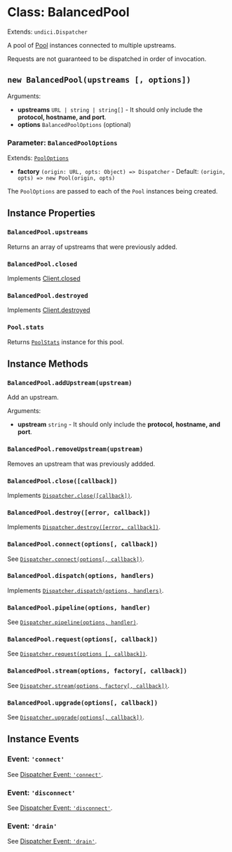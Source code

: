 # Class: BalancedPool

Extends: `undici.Dispatcher`

A pool of [Pool](Pool.md) instances connected to multiple upstreams.

Requests are not guaranteed to be dispatched in order of invocation.

## `new BalancedPool(upstreams [, options])`

Arguments:

- **upstreams** `URL | string | string[]` - It should only include the **protocol, hostname, and port**.
- **options** `BalancedPoolOptions` (optional)

### Parameter: `BalancedPoolOptions`

Extends: [`PoolOptions`](Pool.md#parameter-pooloptions)

- **factory** `(origin: URL, opts: Object) => Dispatcher` - Default: `(origin, opts) => new Pool(origin, opts)`

The `PoolOptions` are passed to each of the `Pool` instances being created.

## Instance Properties

### `BalancedPool.upstreams`

Returns an array of upstreams that were previously added.

### `BalancedPool.closed`

Implements [Client.closed](Client.md#clientclosed)

### `BalancedPool.destroyed`

Implements [Client.destroyed](Client.md#clientdestroyed)

### `Pool.stats`

Returns [`PoolStats`](PoolStats.md) instance for this pool.

## Instance Methods

### `BalancedPool.addUpstream(upstream)`

Add an upstream.

Arguments:

- **upstream** `string` - It should only include the **protocol, hostname, and port**.

### `BalancedPool.removeUpstream(upstream)`

Removes an upstream that was previously addded.

### `BalancedPool.close([callback])`

Implements [`Dispatcher.close([callback])`](Dispatcher.md#dispatcherclosecallback-promise).

### `BalancedPool.destroy([error, callback])`

Implements [`Dispatcher.destroy([error, callback])`](Dispatcher.md#dispatcherdestroyerror-callback-promise).

### `BalancedPool.connect(options[, callback])`

See [`Dispatcher.connect(options[, callback])`](Dispatcher.md#dispatcherconnectoptions-callback).

### `BalancedPool.dispatch(options, handlers)`

Implements [`Dispatcher.dispatch(options, handlers)`](Dispatcher.md#dispatcherdispatchoptions-handler).

### `BalancedPool.pipeline(options, handler)`

See [`Dispatcher.pipeline(options, handler)`](Dispatcher.md#dispatcherpipelineoptions-handler).

### `BalancedPool.request(options[, callback])`

See [`Dispatcher.request(options [, callback])`](Dispatcher.md#dispatcherrequestoptions-callback).

### `BalancedPool.stream(options, factory[, callback])`

See [`Dispatcher.stream(options, factory[, callback])`](Dispatcher.md#dispatcherstreamoptions-factory-callback).

### `BalancedPool.upgrade(options[, callback])`

See [`Dispatcher.upgrade(options[, callback])`](Dispatcher.md#dispatcherupgradeoptions-callback).

## Instance Events

### Event: `'connect'`

See [Dispatcher Event: `'connect'`](Dispatcher.md#event-connect).

### Event: `'disconnect'`

See [Dispatcher Event: `'disconnect'`](Dispatcher.md#event-disconnect).

### Event: `'drain'`

See [Dispatcher Event: `'drain'`](Dispatcher.md#event-drain).
